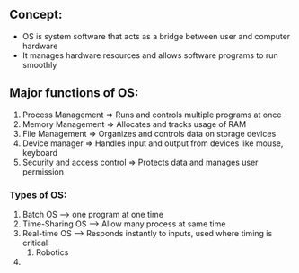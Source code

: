 
## Concept:
 * OS is system software that acts as a bridge between user and computer hardware
 * It manages hardware resources and allows software programs to run smoothly

## Major functions of OS:
1. Process Management => Runs and controls multiple programs at once
2. Memory Management => Allocates and tracks usage of RAM
3. File Management => Organizes and controls data on storage devices
4. Device manager => Handles input and output from devices like mouse, keyboard
5. Security and access control => Protects data and manages user permission

### Types of OS:
1. Batch OS --> one program at one time
2. Time-Sharing OS --> Allow many process at same time
3. Real-time OS --> Responds instantly to inputs, used where timing is critical
	1. Robotics
4. 